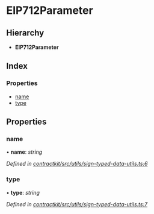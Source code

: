 # EIP712Parameter

## Hierarchy

* **EIP712Parameter**

## Index

### Properties

* [name]()
* [type]()

## Properties

### name

• **name**: _string_

_Defined in_ [_contractkit/src/utils/sign-typed-data-utils.ts:6_](https://github.com/celo-org/celo-monorepo/blob/master/packages/contractkit/src/utils/sign-typed-data-utils.ts#L6)

### type

• **type**: _string_

_Defined in_ [_contractkit/src/utils/sign-typed-data-utils.ts:7_](https://github.com/celo-org/celo-monorepo/blob/master/packages/contractkit/src/utils/sign-typed-data-utils.ts#L7)

